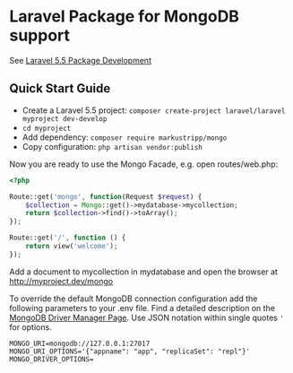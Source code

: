 # Laravel Package for MongoDB support

See [Laravel 5.5 Package Development](https://medium.com/@markustripp/laravel-5-5-package-development-e72f3e7a8f38)

## Quick Start Guide

- Create a Laravel 5.5 project: `composer create-project laravel/laravel myproject dev-develop`
- `cd myproject`
- Add dependency: `composer require markustripp/mongo`
- Copy configuration: `php artisan vendor:publish`

Now you are ready to use the Mongo Facade, e.g. open routes/web.php:

``` PHP
<?php

Route::get('mongo', function(Request $request) {
    $collection = Mongo::get()->mydatabase->mycollection;
    return $collection->find()->toArray();
});

Route::get('/', function () {
    return view('welcome');
});

```

Add a document to mycollection in mydatabase and open the browser at http://myproject.dev/mongo

To override the default MongoDB connection configuration add the following parameters to your .env file. Find a detailed description on the [MongoDB Driver Manager Page](http://php.net/manual/en/mongodb-driver-manager.construct.php). Use JSON notation within single quotes `'` for options.

```
MONGO_URI=mongodb://127.0.0.1:27017
MONGO_URI_OPTIONS='{"appname": "app", "replicaSet": "repl"}'
MONGO_DRIVER_OPTIONS=
```
